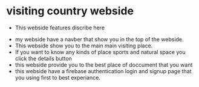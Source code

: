 # visiting country webside

* This webside features discribe here

- my webside have a navber that show you in the top of the webside.
- This webside show you to the main main visiting place.
- If you want to know any kinds of place sports and natural space you click the details button
- this webside provide you to the best place of doccument that you want
- this webside have a firebase authentication login  and signup  page that you using first to best experiance.



